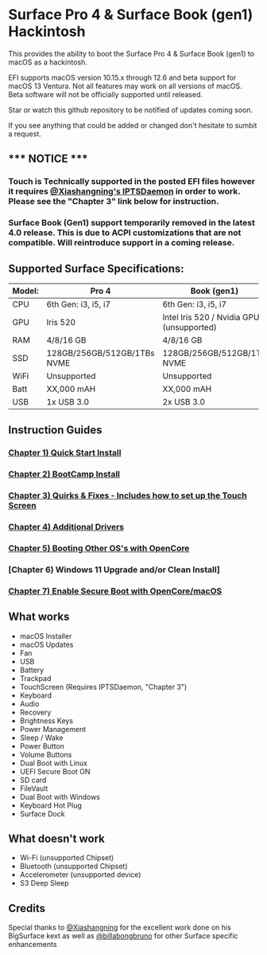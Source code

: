 # Surface Pro 4 & Surface Book (gen1) Hackintosh
This provides the ability to boot the Surface Pro 4 &amp; Surface Book (gen1) to macOS as a hackintosh.  

EFI supports macOS version 10.15.x through 12.6 and beta support for macOS 13 Ventura. Not all features may work on all versions of macOS. Beta software will not be officially supported until released.

Star or watch this github repository to be notified of updates coming soon. 

If you see anything that could be added or changed don't hesitate to sumbit a request.


## *** NOTICE ***
### Touch is Technically supported in the posted EFI files however it requires [@Xiashangning's IPTSDaemon](https://github.com/Xiashangning/IPTSDaemon) in order to work. Please see the "Chapter 3" link below for instruction.
### Surface Book (Gen1) support temporarily removed in the latest 4.0 release. This is due to ACPI customizations that are not compatible. Will reintroduce support in a coming release.

## Supported Surface Specifications:

| Model: | Pro 4 | Book (gen1) |
|---|----------|----------|
|CPU| 6th Gen: i3, i5, i7 | 6th Gen: i3, i5, i7|
|GPU| Iris 520 | Intel Iris 520 / Nvidia GPU (unsupported) |
|RAM| 4/8/16 GB | 4/8/16 GB |
|SSD| 128GB/256GB/512GB/1TBs NVME | 128GB/256GB/512GB/1TB NVME |
|WiFi| Unsupported | Unsupported |
|Batt| XX,000 mAH | XX,000 mAH |
|USB| 1x USB 3.0 | 2x USB 3.0 |




## Instruction Guides

### [Chapter 1) Quick Start Install](https://github.com/balopez83/Surface-Pro-4-and-Surface-Book-Hackintosh/blob/main/1-QuickStart.md)
### [Chapter 2) BootCamp Install](https://github.com/balopez83/Surface-Pro-4-and-Surface-Book-Hackintosh/blob/main/2-BootCamp.md)
### [Chapter 3) Quirks & Fixes - Includes how to set up the Touch Screen](https://github.com/balopez83/Surface-Pro-4-and-Surface-Book-Hackintosh/blob/main/3-quirks%26fixes.md)
### [Chapter 4) Additional Drivers](https://github.com/balopez83/Surface-Pro-4-and-Surface-Book-Hackintosh/blob/main/4-drivers.md)
### [Chapter 5) Booting Other OS's with OpenCore](https://github.com/balopez83/Surface-Pro-4-and-Surface-Book-Hackintosh/blob/main/5-OtherOS%26OC.md)
### [Chapter 6) Windows 11 Upgrade and/or Clean Install]
### [Chapter 7) Enable Secure Boot with OpenCore/macOS](https://github.com/balopez83/Surface-Pro-4-and-Surface-Book-Hackintosh/blob/main/7-SecureBootOn.md)


## What works 

- macOS Installer
- macOS Updates
- Fan
- USB
- Battery
- Trackpad
- TouchScreen (Requires IPTSDaemon, "Chapter 3")
- Keyboard
- Audio
- Recovery
- Brightness Keys
- Power Management
- Sleep / Wake
- Power Button
- Volume Buttons
- Dual Boot with Linux
- UEFI Secure Boot ON
- SD card
- FileVault
- Dual Boot with Windows
- Keyboard Hot Plug
- Surface Dock





## What doesn't work

- Wi-Fi (unsupported Chipset)
- Bluetooth (unsupported Chipset)
- Accelerometer (unsupported device)
- S3 Deep Sleep




## Credits
Special thanks to [@Xiashangning](https://github.com/Xiashangning) for the excellent work done on his BigSurface kext as well as [@billabongbruno](https://github.com/billabongbruno) for other Surface specific enhancements<br>
